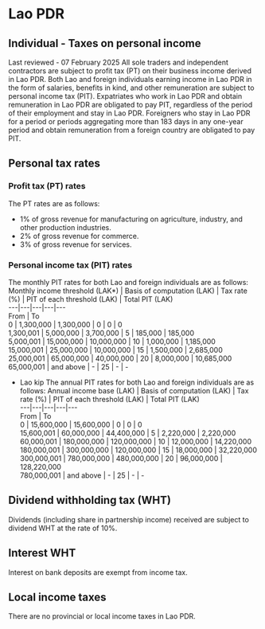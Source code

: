 # Lao PDR
## Individual - Taxes on personal income
Last reviewed - 07 February 2025
All sole traders and independent contractors are subject to profit tax (PT) on their business income derived in Lao PDR.
Both Lao and foreign individuals earning income in Lao PDR in the form of salaries, benefits in kind, and other remuneration are subject to personal income tax (PIT).
Expatriates who work in Lao PDR and obtain remuneration in Lao PDR are obligated to pay PIT, regardless of the period of their employment and stay in Lao PDR. Foreigners who stay in Lao PDR for a period or periods aggregating more than 183 days in any one-year period and obtain remuneration from a foreign country are obligated to pay PIT.
## Personal tax rates
### Profit tax (PT) rates
The PT rates are as follows:
  * 1% of gross revenue for manufacturing on agriculture, industry, and other production industries.
  * 2% of gross revenue for commerce.
  * 3% of gross revenue for services.


### Personal income tax (PIT) rates
The monthly PIT rates for both Lao and foreign individuals are as follows:
Monthly income threshold (LAK*) | Basis of computation (LAK) | Tax rate (%) | PIT of each threshold (LAK) | Total PIT (LAK)  
---|---|---|---|---  
From | To  
0 | 1,300,000 | 1,300,000 | 0 | 0 | 0  
1,300,001 | 5,000,000 | 3,700,000 | 5 | 185,000 | 185,000  
5,000,001 | 15,000,000 | 10,000,000 | 10 | 1,000,000 | 1,185,000  
15,000,001 | 25,000,000 | 10,000,000 | 15 | 1,500,000 | 2,685,000  
25,000,001 | 65,000,000 | 40,000,000 | 20 | 8,000,000 | 10,685,000  
65,000,001 | and above | - | 25 |  - | -  
* Lao kip
The annual PIT rates for both Lao and foreign individuals are as follows:
Annual income base (LAK) | Basis of computation (LAK) | Tax rate (%) | PIT of each threshold (LAK) | Total PIT (LAK)  
---|---|---|---|---  
From | To  
0 | 15,600,000 | 15,600,000 | 0 | 0 | 0  
15,600,001 | 60,000,000 | 44,400,000 | 5 | 2,220,000 | 2,220,000  
60,000,001 | 180,000,000 | 120,000,000 | 10 | 12,000,000 | 14,220,000  
180,000,001 | 300,000,000 | 120,000,000 | 15 | 18,000,000 | 32,220,000  
300,000,001 | 780,000,000 | 480,000,000 | 20 | 96,000,000 | 128,220,000  
780,000,001 | and above | - | 25 | - | -  
## Dividend withholding tax (WHT)
Dividends (including share in partnership income) received are subject to dividend WHT at the rate of 10%.
## Interest WHT
Interest on bank deposits are exempt from income tax.
## Local income taxes
There are no provincial or local income taxes in Lao PDR.
